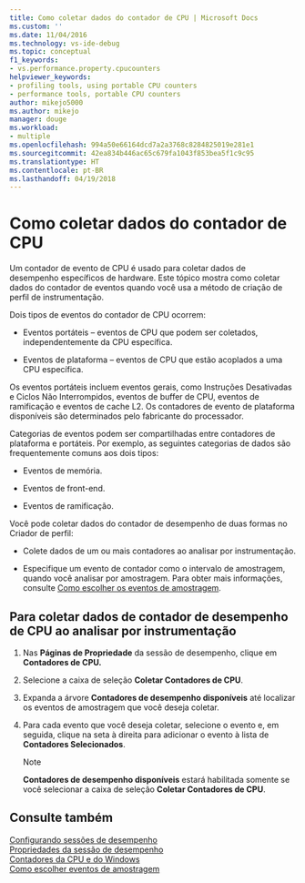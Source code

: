 ```yaml
---
title: Como coletar dados do contador de CPU | Microsoft Docs
ms.custom: ''
ms.date: 11/04/2016
ms.technology: vs-ide-debug
ms.topic: conceptual
f1_keywords:
- vs.performance.property.cpucounters
helpviewer_keywords:
- profiling tools, using portable CPU counters
- performance tools, portable CPU counters
author: mikejo5000
ms.author: mikejo
manager: douge
ms.workload:
- multiple
ms.openlocfilehash: 994a50e66164dcd7a2a3768c8284825019e281e1
ms.sourcegitcommit: 42ea834b446ac65c679fa1043f853bea5f1c9c95
ms.translationtype: HT
ms.contentlocale: pt-BR
ms.lasthandoff: 04/19/2018
---
```

# <a name="how-to-collect-cpu-counter-data"></a>Como coletar dados do contador de CPU

Um contador de evento de CPU é usado para coletar dados de desempenho específicos de hardware. Este tópico mostra como coletar dados do contador de eventos quando você usa a método de criação de perfil de instrumentação.

Dois tipos de eventos do contador de CPU ocorrem:

- Eventos portáteis – eventos de CPU que podem ser coletados, independentemente da CPU específica.

- Eventos de plataforma – eventos de CPU que estão acoplados a uma CPU específica.

 Os eventos portáteis incluem eventos gerais, como Instruções Desativadas e Ciclos Não Interrompidos, eventos de buffer de CPU, eventos de ramificação e eventos de cache L2. Os contadores de evento de plataforma disponíveis são determinados pelo fabricante do processador.

 Categorias de eventos podem ser compartilhadas entre contadores de plataforma e portáteis. Por exemplo, as seguintes categorias de dados são frequentemente comuns aos dois tipos:

- Eventos de memória.

- Eventos de front-end.

- Eventos de ramificação.

 Você pode coletar dados do contador de desempenho de duas formas no Criador de perfil:

- Colete dados de um ou mais contadores ao analisar por instrumentação.

- Especifique um evento de contador como o intervalo de amostragem, quando você analisar por amostragem. Para obter mais informações, consulte [Como escolher os eventos de amostragem](../profiling/how-to-choose-sampling-events.md).

## <a name="to-collect-cpu-performance-counter-data-when-you-profile-by-instrumentation"></a>Para coletar dados de contador de desempenho de CPU ao analisar por instrumentação

1. Nas **Páginas de Propriedade** da sessão de desempenho, clique em **Contadores de CPU.**

2. Selecione a caixa de seleção **Coletar Contadores de CPU**.

3. Expanda a árvore **Contadores de desempenho disponíveis** até localizar os eventos de amostragem que você deseja coletar.

4. Para cada evento que você deseja coletar, selecione o evento e, em seguida, clique na seta à direita para adicionar o evento à lista de **Contadores Selecionados**.

    > [!NOTE]
    > **Contadores de desempenho disponíveis** estará habilitada somente se você selecionar a caixa de seleção **Coletar Contadores de CPU**.

## <a name="see-also"></a>Consulte também

[Configurando sessões de desempenho](../profiling/configuring-performance-sessions.md)  
[Propriedades da sessão de desempenho](../profiling/performance-session-properties.md)  
[Contadores da CPU e do Windows](../profiling/cpu-and-windows-counters.md)  
[Como escolher eventos de amostragem](../profiling/how-to-choose-sampling-events.md)
